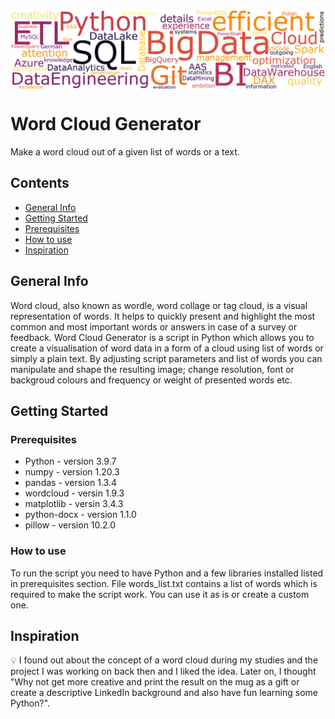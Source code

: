 <img src="wordcloud_img.png" align="top" />

# Word Cloud Generator
Make a word cloud out of a given list of words or a text.

## Contents
* [General Info](#general-info)
* [Getting Started](#getting-started)
* [Prerequisites](#prerequisites)
* [How to use](#how-to-use)
* [Inspiration](#inspiration)

## General Info
Word cloud, also known as wordle, word collage or tag cloud, is a visual representation of words. It helps to quickly present and highlight the most common and most important words or answers in case of a survey or feedback.
Word Cloud Generator is a script in Python which allows you to create a visualisation of word data in a form of a cloud using list of words or simply a plain text. By adjusting script parameters and list of words you can manipulate and shape the resulting image; change resolution, font or backgroud colours and frequency or weight of presented words etc.

## Getting Started

### Prerequisites

* Python - version 3.9.7
* numpy - version 1.20.3
* pandas - version 1.3.4
* wordcloud - versin 1.9.3
* matplotlib - versin 3.4.3
* python-docx - version 1.1.0
* pillow - version 10.2.0

### How to use
To run the script you need to have Python and a few libraries installed listed in prerequisites section. File words_list.txt contains a list of words which is required to make the script work. You can use it as is or create a custom one.

## Inspiration
:bulb: I found out about the concept of a word cloud during my studies and the project I was working on back then and I liked the idea. Later on, I thought "Why not get more creative and print the result on the mug as a gift or create a descriptive LinkedIn background and also have fun learning some Python?".

